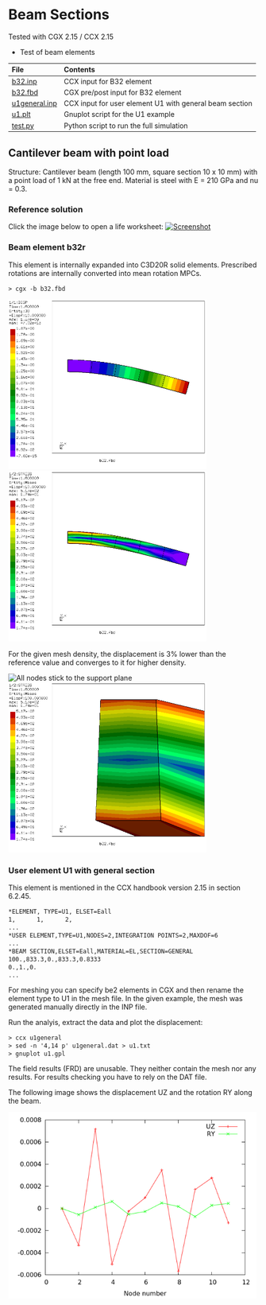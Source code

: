# Beam Sections

Tested with CGX 2.15 / CCX 2.15

+ Test of beam elements

File                           | Contents    
:-------------                 | :-------------
[b32.inp](b32.inp)             | CCX input for B32 element
[b32.fbd](b32.fbd)             | CGX pre/post input for B32 element
[u1general.inp](u1general.inp) | CCX input for user element U1 with general beam section
[u1.plt](u1.plt)               | Gnuplot script for the U1 example
[test.py](test.py)             | Python script to run the full simulation


## Cantilever beam with point load

Structure: Cantilever beam (length 100 mm, square section 10 x 10 mm) with a point load of 1 kN at the free end. Material is
steel with E = 210 GPa and nu = 0.3.

### Reference solution

Click the image below to open a life worksheet:
[![Screenshot](cantilever.png)](https://en.smath.info/cloud/worksheet/RGoTsp3s)

### Beam element b32r
This element is internally expanded into C3D20R solid elements. Prescribed rotations are internally converted into mean rotation MPCs.

```
> cgx -b b32.fbd
```
<img src="Refs/b32-disp.png" width="400" title="Deflection for B32R element"><img src="Refs/b32-se.png" width="400" title="Equivalent stress for B32R element">

For the given mesh density, the displacement is 3% lower than the reference value and converges to it for higher density.

<img src="/Refs/b32-fix.png" width="400" title="All nodes stick to the support plane"><img src="Refs/b32-fix-30.png" width="400" title="All nodes stick to the support plane">

### User element U1 with general section

This element is mentioned in the CCX handbook version 2.15 in section 6.2.45.

```
*ELEMENT, TYPE=U1, ELSET=Eall
1,      1,      2,
...
*USER ELEMENT,TYPE=U1,NODES=2,INTEGRATION POINTS=2,MAXDOF=6
...
*BEAM SECTION,ELSET=Eall,MATERIAL=EL,SECTION=GENERAL
100.,833.3,0.,833.3,0.8333
0.,1.,0.
...
```
For meshing you can specify be2 elements in CGX and then rename the element type to U1 in the mesh file.
In the given example, the mesh was generated manually directly in the INP file.

Run the analyis, extract the data and plot the displacement:
```
> ccx u1general
> sed -n '4,14 p' u1general.dat > u1.txt
> gnuplot u1.gpl
```
The field results (FRD) are unusable. They neither contain the mesh nor any results.
For results checking you have to rely on the DAT file.

The following image shows the displacement UZ and the rotation RY along the beam.

<img src="Refs/u1-def.png" width="500" title="Deflection and rotation results for U1 user element">
